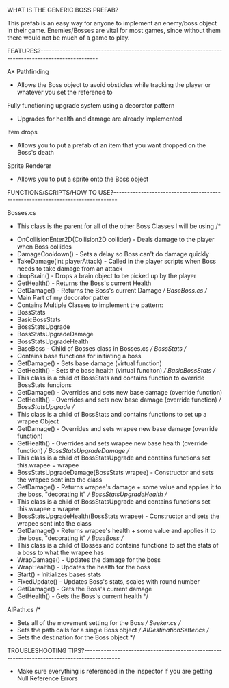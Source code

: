 WHAT IS THE GENERIC BOSS PREFAB?

This prefab is an easy way for anyone to implement an enemy/boss object in their
game. Enemies/Bosses are vital for most games, since without them there would not be 
much of a game to play.

FEATURES?---------------------------------------------------------------------------------------------------

A* Pathfinding
- Allows the Boss object to avoid obsticles while tracking the player or whatever you set the reference to

Fully functioning upgrade system using a decorator pattern
- Upgrades for health and damage are already implemented

Item drops
- Allows you to put a prefab of an item that you want dropped on the Boss's death

Sprite Renderer
- Allows you to put a sprite onto the Boss object

FUNCTIONS/SCRIPTS/HOW TO USE?-------------------------------------------------------------------------------

Bosses.cs 
- This class is the parent for all of the other Boss Classes I will be using
/*
* OnCollisionEnter2D(Collision2D collider) - Deals damage to the player when Boss collides
* DamageCooldown() - Sets a delay so Boss can't do damage quickly
* TakeDamage(int playerAttack) - Called in the player scripts when Boss needs to take damage from an attack
* dropBrain() -  Drops a brain object to be picked up by the player
* GetHealth() - Returns the Boss's current Health
* GetDamage() - Returns the Boss's current Damage
*/
BaseBoss.cs
/*
* Main Part of my decorator patter
* Contains Multiple Classes to implement the pattern:
*   BossStats
*   BasicBossStats
*   BossStatsUpgrade
*   BossStatsUpgradeDamage
*   BossStatsUpgradeHealth
*   BaseBoss - Child of Bosses class in Bosses.cs
*/
BossStats
/*
* Contains base functions for initiating a boss
* GetDamage() - Sets base damage (virtual function)
* GetHealth() - Sets the base health (virtual funciton)
*/
BasicBossStats
/*
* This class is a child of BossStats and contains function to override BossStats funcions
* GetDamage() - Overrides and sets new base damage (override function)
* GetHealth() - Overrides and sets new base damage (override function)
*/
BossStatsUpgrade
/*
* This class is a child of BossStats and contains functions to set up a wrapee Object
* GetDamage() - Overrides and sets wrapee new base damage (override function)
* GetHealth() - Overrides and sets wrapee new base health (override function)
*/
BossStatsUpgradeDamage
/*
* This class is a child of BossStatsUpgrade and contains functions set this.wrapee = wrapee
* BossStatsUpgradeDamage(BossStats wrapee) - Constructor and sets the wrapee sent into the class
* GetDamage() - Returns wrapee's damage + some value and applies it to the boss, "decorating it" 
*/
BossStatsUpgradeHealth
/*
* This class is a child of BossStatsUpgrade and contains functions set this.wrapee = wrapee
* BossStatsUpgradeHealth(BossStats wrapee) - Constructor and sets the wrapee sent into the class
* GetDamage() - Returns wrapee's health + some value and applies it to the boss, "decorating it" 
*/
BaseBoss
/*
* This class is a child of Bosses and contains functions to set the stats of a boss to what the wrapee has 
* WrapDamage() - Updates the damage for the boss
* WrapHealth() - Updates the health for the boss
* Start() - Initializes bases stats
* FixedUpdate() - Updates Boss's stats, scales with round number
* GetDamage() - Gets the Boss's current damage
* GetHealth() - Gets the Boss's current health
*/

AIPath.cs
/*
* Sets all of the movement setting for the Boss
*/
Seeker.cs
/*
* Sets the path calls for a single Boss object
*/
AIDestinationSetter.cs
/*
* Sets the destination for the Boss object
*/

TROUBLESHOOTING TIPS?-------------------------------------------------------------------------------------------
- Make sure everything is referenced in the inspector if you are getting Null Reference Errors


